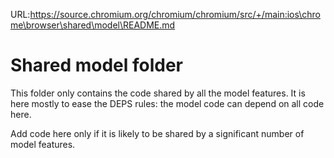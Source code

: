 URL:https://source.chromium.org/chromium/chromium/src/+/main:ios\chrome\browser\shared\model\README.md
# Shared model folder

This folder only contains the code shared by all the model features.
It is here mostly to ease the DEPS rules: the model code can depend on all code
here.

Add code here only if it is likely to be shared by a significant number of
model features.

